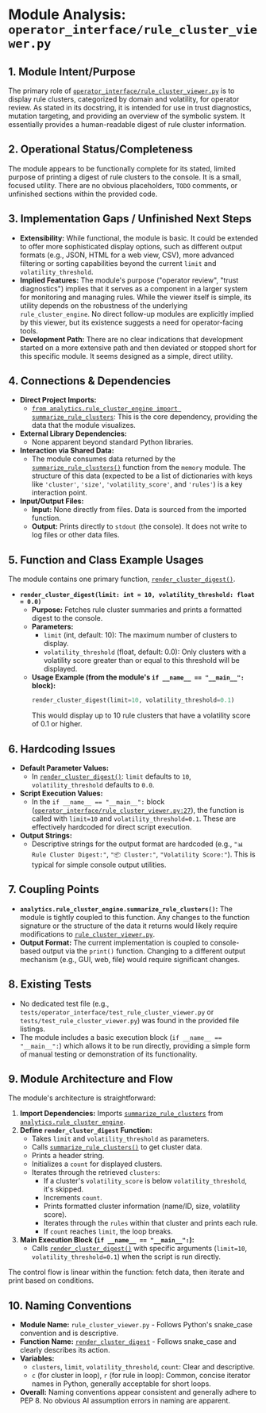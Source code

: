 # Module Analysis: `operator_interface/rule_cluster_viewer.py`

## 1. Module Intent/Purpose

The primary role of [`operator_interface/rule_cluster_viewer.py`](../../operator_interface/rule_cluster_viewer.py:1) is to display rule clusters, categorized by domain and volatility, for operator review. As stated in its docstring, it is intended for use in trust diagnostics, mutation targeting, and providing an overview of the symbolic system. It essentially provides a human-readable digest of rule cluster information.

## 2. Operational Status/Completeness

The module appears to be functionally complete for its stated, limited purpose of printing a digest of rule clusters to the console. It is a small, focused utility. There are no obvious placeholders, `TODO` comments, or unfinished sections within the provided code.

## 3. Implementation Gaps / Unfinished Next Steps

*   **Extensibility:** While functional, the module is basic. It could be extended to offer more sophisticated display options, such as different output formats (e.g., JSON, HTML for a web view, CSV), more advanced filtering or sorting capabilities beyond the current `limit` and `volatility_threshold`.
*   **Implied Features:** The module's purpose ("operator review", "trust diagnostics") implies that it serves as a component in a larger system for monitoring and managing rules. While the viewer itself is simple, its utility depends on the robustness of the underlying `rule_cluster_engine`. No direct follow-up modules are explicitly implied by this viewer, but its existence suggests a need for operator-facing tools.
*   **Development Path:** There are no clear indications that development started on a more extensive path and then deviated or stopped short for this specific module. It seems designed as a simple, direct utility.

## 4. Connections & Dependencies

*   **Direct Project Imports:**
    *   [`from analytics.rule_cluster_engine import summarize_rule_clusters`](../../operator_interface/rule_cluster_viewer.py:10): This is the core dependency, providing the data that the module visualizes.
*   **External Library Dependencies:**
    *   None apparent beyond standard Python libraries.
*   **Interaction via Shared Data:**
    *   The module consumes data returned by the [`summarize_rule_clusters()`](../../memory/rule_cluster_engine.py) function from the `memory` module. The structure of this data (expected to be a list of dictionaries with keys like `'cluster'`, `'size'`, `'volatility_score'`, and `'rules'`) is a key interaction point.
*   **Input/Output Files:**
    *   **Input:** None directly from files. Data is sourced from the imported function.
    *   **Output:** Prints directly to `stdout` (the console). It does not write to log files or other data files.

## 5. Function and Class Example Usages

The module contains one primary function, [`render_cluster_digest()`](../../operator_interface/rule_cluster_viewer.py:12).

*   **`render_cluster_digest(limit: int = 10, volatility_threshold: float = 0.0)`**
    *   **Purpose:** Fetches rule cluster summaries and prints a formatted digest to the console.
    *   **Parameters:**
        *   `limit` (int, default: 10): The maximum number of clusters to display.
        *   `volatility_threshold` (float, default: 0.0): Only clusters with a volatility score greater than or equal to this threshold will be displayed.
    *   **Usage Example (from the module's `if __name__ == "__main__":` block):**
        ```python
        render_cluster_digest(limit=10, volatility_threshold=0.1)
        ```
        This would display up to 10 rule clusters that have a volatility score of 0.1 or higher.

## 6. Hardcoding Issues

*   **Default Parameter Values:**
    *   In [`render_cluster_digest()`](../../operator_interface/rule_cluster_viewer.py:12): `limit` defaults to `10`, `volatility_threshold` defaults to `0.0`.
*   **Script Execution Values:**
    *   In the `if __name__ == "__main__":` block ([`operator_interface/rule_cluster_viewer.py:27`](../../operator_interface/rule_cluster_viewer.py:27)), the function is called with `limit=10` and `volatility_threshold=0.1`. These are effectively hardcoded for direct script execution.
*   **Output Strings:**
    *   Descriptive strings for the output format are hardcoded (e.g., `"📊 Rule Cluster Digest:"`, `"📦 Cluster:"`, `"Volatility Score:"`). This is typical for simple console output utilities.

## 7. Coupling Points

*   **`analytics.rule_cluster_engine.summarize_rule_clusters()`:** The module is tightly coupled to this function. Any changes to the function signature or the structure of the data it returns would likely require modifications to [`rule_cluster_viewer.py`](../../operator_interface/rule_cluster_viewer.py:1).
*   **Output Format:** The current implementation is coupled to console-based output via the `print()` function. Changing to a different output mechanism (e.g., GUI, web, file) would require significant changes.

## 8. Existing Tests

*   No dedicated test file (e.g., `tests/operator_interface/test_rule_cluster_viewer.py` or `tests/test_rule_cluster_viewer.py`) was found in the provided file listings.
*   The module includes a basic execution block (`if __name__ == "__main__":`) which allows it to be run directly, providing a simple form of manual testing or demonstration of its functionality.

## 9. Module Architecture and Flow

The module's architecture is straightforward:

1.  **Import Dependencies:** Imports [`summarize_rule_clusters`](../../memory/rule_cluster_engine.py) from [`analytics.rule_cluster_engine`](../../memory/rule_cluster_engine.py).
2.  **Define `render_cluster_digest` Function:**
    *   Takes `limit` and `volatility_threshold` as parameters.
    *   Calls [`summarize_rule_clusters()`](../../memory/rule_cluster_engine.py) to get cluster data.
    *   Prints a header string.
    *   Initializes a `count` for displayed clusters.
    *   Iterates through the retrieved `clusters`:
        *   If a cluster's `volatility_score` is below `volatility_threshold`, it's skipped.
        *   Increments `count`.
        *   Prints formatted cluster information (name/ID, size, volatility score).
        *   Iterates through the `rules` within that cluster and prints each rule.
        *   If `count` reaches `limit`, the loop breaks.
3.  **Main Execution Block (`if __name__ == "__main__":`):**
    *   Calls [`render_cluster_digest()`](../../operator_interface/rule_cluster_viewer.py:12) with specific arguments (`limit=10`, `volatility_threshold=0.1`) when the script is run directly.

The control flow is linear within the function: fetch data, then iterate and print based on conditions.

## 10. Naming Conventions

*   **Module Name:** `rule_cluster_viewer.py` - Follows Python's snake_case convention and is descriptive.
*   **Function Name:** [`render_cluster_digest`](../../operator_interface/rule_cluster_viewer.py:12) - Follows snake_case and clearly describes its action.
*   **Variables:**
    *   `clusters`, `limit`, `volatility_threshold`, `count`: Clear and descriptive.
    *   `c` (for cluster in loop), `r` (for rule in loop): Common, concise iterator names in Python, generally acceptable for short loops.
*   **Overall:** Naming conventions appear consistent and generally adhere to PEP 8. No obvious AI assumption errors in naming are apparent.